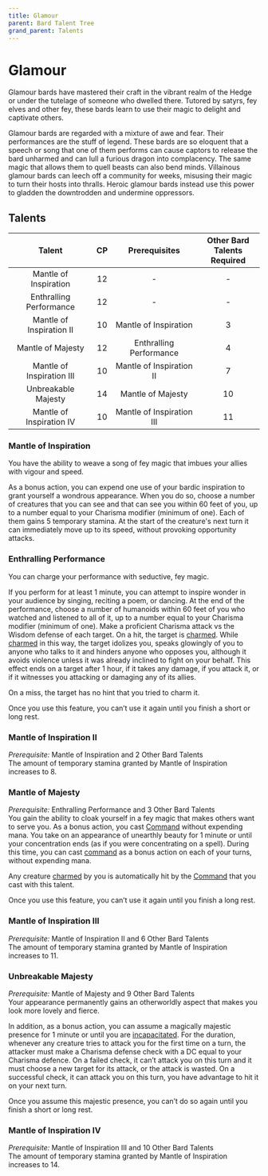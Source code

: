 ```yaml
---
title: Glamour
parent: Bard Talent Tree
grand_parent: Talents
---
```


# Glamour
Glamour bards have mastered their craft in the vibrant realm of the Hedge or under the tutelage of someone who dwelled there. Tutored by satyrs, fey elves and other fey, these bards learn to use their magic to delight and captivate others.

Glamour bards are regarded with a mixture of awe and fear. Their performances are the stuff of legend. These bards are so eloquent that a speech or song that one of them performs can cause captors to release the bard unharmed and can lull a furious dragon into complacency. The same magic that allows them to quell beasts can also bend minds. Villainous glamour bards can leech off a community for weeks, misusing their magic to turn their hosts into thralls. Heroic glamour bards instead use this power to gladden the downtrodden and undermine oppressors.

## Talents

| Talent | CP | Prerequisites | Other Bard <br> Talents Required |
|:------:|:--:|:-------------:|:--------------------------------:|
| Mantle of Inspiration | 12 | - | - |
| Enthralling Performance | 12 | - | - |
| Mantle of Inspiration II | 10 | Mantle of Inspiration | 3 |
| Mantle of Majesty | 12 | Enthralling Performance | 4 |
| Mantle of Inspiration III | 10 | Mantle of Inspiration II | 7 |
| Unbreakable Majesty | 14 | Mantle of Majesty | 10 |
| Mantle of Inspiration IV | 10 | Mantle of Inspiration III | 11 |

### Mantle of Inspiration
You have the ability to weave a song of fey magic that imbues your allies with vigour and speed.

As a bonus action, you can expend one use of your bardic inspiration to grant yourself a wondrous appearance. When you do so, choose a number of creatures that you can see and that can see you within 60 feet of you, up to a number equal to your Charisma modifier (minimum of one). Each of them gains 5 temporary stamina. At the start of the creature's next turn it can immediately move up to its speed, without provoking opportunity attacks.

### Enthralling Performance
You can charge your performance with seductive, fey magic.

If you perform for at least 1 minute, you can attempt to inspire wonder in your audience by singing, reciting a poem, or dancing. At the end of the performance, choose a number of humanoids within 60 feet of you who watched and listened to all of it, up to a number equal to your Charisma modifier (minimum of one). Make a proficient Charisma attack vs the Wisdom defense of each target. On a hit, the target is [charmed](https://stormchaserroleplaying.com/stormchaserRPG/Conditions/Charmed/). While [charmed](https://stormchaserroleplaying.com/stormchaserRPG/Conditions/Charmed/) in this way, the target idolizes you, speaks glowingly of you to anyone who talks to it and hinders anyone who opposes you, although it avoids violence unless it was already inclined to fight on your behalf. This effect ends on a target after 1 hour, if it takes any damage, if you attack it, or if it witnesses you attacking or damaging any of its allies.

On a miss, the target has no hint that you tried to charm it.

Once you use this feature, you can’t use it again until you finish a short or long rest.

### Mantle of Inspiration II
*Prerequisite:* Mantle of Inspiration and 2 Other Bard Talents<br>
The amount of temporary stamina granted by Mantle of Inspiration increases to 8.

### Mantle of Majesty
*Prerequisite:* Enthralling Performance and 3 Other Bard Talents<br>
You gain the ability to cloak yourself in a fey magic that makes others want to serve you. As a bonus action, you cast [Command]() without expending mana. You take on an appearance of unearthly beauty for 1 minute or until your concentration ends (as if you were concentrating on a spell). During this time, you can cast [command]() as a bonus action on each of your turns, without expending mana.

Any creature [charmed](https://stormchaserroleplaying.com/stormchaserRPG/Conditions/Charmed/) by you is automatically hit by the [Command]() that you cast with this talent.

Once you use this feature, you can’t use it again until you finish a long rest.

### Mantle of Inspiration III
*Prerequisite:* Mantle of Inspiration II and 6 Other Bard Talents<br>
The amount of temporary stamina granted by Mantle of Inspiration increases to 11.

### Unbreakable Majesty
*Prerequisite:* Mantle of Majesty and 9 Other Bard Talents<br>
Your appearance permanently gains an otherworldly aspect that makes you look more lovely and fierce.

In addition, as a bonus action, you can assume a magically majestic presence for 1 minute or until you are [incapacitated](https://stormchaserroleplaying.com/stormchaserRPG/Conditions/Incapacitated/). For the duration, whenever any creature tries to attack you for the first time on a turn, the attacker must make a Charisma defense check with a DC equal to your Charisma defence. On a failed check, it can’t attack you on this turn and it must choose a new target for its attack, or the attack is wasted. On a successful check, it can attack you on this turn, you have advantage to hit it on your next turn.

Once you assume this majestic presence, you can’t do so again until you finish a short or long rest.

### Mantle of Inspiration IV
*Prerequisite:* Mantle of Inspiration III and 10 Other Bard Talents<br>
The amount of temporary stamina granted by Mantle of Inspiration increases to 14.
